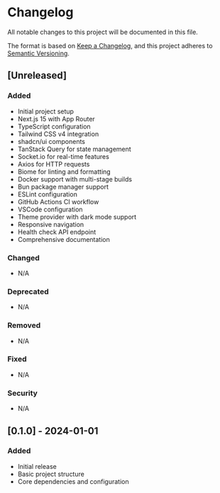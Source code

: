 # Changelog

All notable changes to this project will be documented in this file.

The format is based on [Keep a Changelog](https://keepachangelog.com/en/1.0.0/),
and this project adheres to [Semantic Versioning](https://semver.org/spec/v2.0.0.html).

## [Unreleased]

### Added
- Initial project setup
- Next.js 15 with App Router
- TypeScript configuration
- Tailwind CSS v4 integration
- shadcn/ui components
- TanStack Query for state management
- Socket.io for real-time features
- Axios for HTTP requests
- Biome for linting and formatting
- Docker support with multi-stage builds
- Bun package manager support
- ESLint configuration
- GitHub Actions CI workflow
- VSCode configuration
- Theme provider with dark mode support
- Responsive navigation
- Health check API endpoint
- Comprehensive documentation

### Changed
- N/A

### Deprecated
- N/A

### Removed
- N/A

### Fixed
- N/A

### Security
- N/A

## [0.1.0] - 2024-01-01

### Added
- Initial release
- Basic project structure
- Core dependencies and configuration

